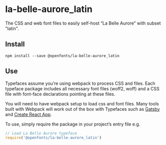 
# la-belle-aurore_latin

The CSS and web font files to easily self-host “La Belle Aurore” with subset "latin".

## Install

`npm install --save @openfonts/la-belle-aurore_latin`

## Use

Typefaces assume you’re using webpack to process CSS and files. Each typeface
package includes all necessary font files (woff2, woff) and a CSS file with
font-face declarations pointing at these files.

You will need to have webpack setup to load css and font files. Many tools built
with Webpack will work out of the box with Typefaces such as [Gatsby](https://github.com/gatsbyjs/gatsby)
and [Create React App](https://github.com/facebookincubator/create-react-app).

To use, simply require the package in your project’s entry file e.g.

```javascript
// Load La Belle Aurore typeface
require('@openfonts/la-belle-aurore_latin')
```
